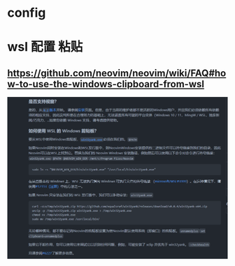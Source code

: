 # config


# wsl 配置 粘贴
## https://github.com/neovim/neovim/wiki/FAQ#how-to-use-the-windows-clipboard-from-wsl
![](https://raw.githubusercontent.com/xiaojia21190/my_blog/main/images/Snipaste_2022-12-05_14-19-42.png)
